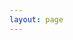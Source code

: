 ```yaml
---
layout: page
---
```

<script setup>
import {
  VPTeamPage,
  VPTeamPageTitle,
  VPTeamMembers
} from 'vitepress/theme'

const members = [
  {
    avatar: 'https://www.github.com/albaniamusabeli.png',
    name: 'Albania Musabeli',
    title: 'Creador',
    links: [
      { icon: 'github', link: 'https://github.com/albaniamusabeli' }
    ]
  },
  {
    avatar: 'https://www.github.com/willknight27.png',
    name: 'Williams Caballero',
    title: 'Creador',
    links: [
      { icon: 'github', link: 'https://github.com/willknight27' }
    ]
  }
]

</script>

<VPTeamPage>
  <VPTeamPageTitle>
    <template #title>
      Desarrolladores
    </template>
    <template #lead>
      Sitio desarrollado para registrar apuntes de Frameworks y tecnologías web
    </template>
  </VPTeamPageTitle>
  <VPTeamMembers
    :members="members"
  />
</VPTeamPage>
